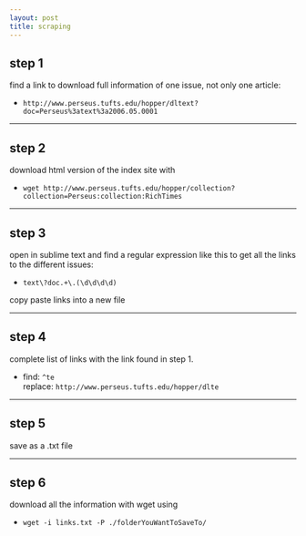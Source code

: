 ```yaml
---
layout: post
title: scraping
---
```


## step 1  

  find a link to download full information of one issue, not only one article:  
  
  * ``http://www.perseus.tufts.edu/hopper/dltext?doc=Perseus%3atext%3a2006.05.0001``  
  
--------------

## step 2  
  
  download html version of the index site with  
  
  * ``wget http://www.perseus.tufts.edu/hopper/collection?collection=Perseus:collection:RichTimes``  

--------------

## step 3  
  
  open in sublime text and find a regular expression like this to get all the links to the different issues:  
  
  * ``text\?doc.+\.(\d\d\d\d)``  
  
  copy paste links into a new file  
  
--------------

## step 4  
  
  complete list of links with the link found in step 1.  
  
* find: ``^te``  
  replace: ``http://www.perseus.tufts.edu/hopper/dlte``  

--------------

## step 5  
  
  save as a .txt file  

--------------

## step 6  
  
  download all the information with wget using  
  
  * ``wget -i links.txt -P ./folderYouWantToSaveTo/``
